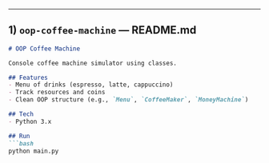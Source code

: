 
---

## 1) `oop-coffee-machine` — README.md
```markdown
# OOP Coffee Machine

Console coffee machine simulator using classes.

## Features
- Menu of drinks (espresso, latte, cappuccino)
- Track resources and coins
- Clean OOP structure (e.g., `Menu`, `CoffeeMaker`, `MoneyMachine`)

## Tech
- Python 3.x

## Run
```bash
python main.py

